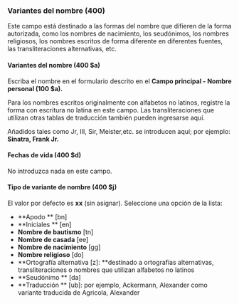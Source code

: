 ### Variantes del nombre (400)

Este campo está destinado a las formas del nombre que difieren de la forma autorizada, como los nombres de nacimiento, los seudónimos, los nombres religiosos, los nombres escritos de forma diferente en diferentes fuentes, las transliteraciones alternativas, etc.

#### Variantes del nombre (400 $a)

Escriba el nombre en el formulario descrito en el **Campo principal - Nombre personal (100 $a).**

Para los nombres escritos originalmente con alfabetos no latinos, registre la forma con escritura no latina en este campo. Las transliteraciones que utilizan otras tablas de traducción también pueden ingresarse aquí.

Añadidos tales como Jr, III, Sir, Meister,etc. se introducen aquí; por ejemplo: **Sinatra, Frank Jr.**

#### Fechas de vida (400 $d)

No introduzca nada en este campo.

#### Tipo de variante de nombre (400 $j)

El valor por defecto es  **xx**  (sin asignar). Seleccione una opción de la lista:

- **Apodo ** [bn]
- **Iniciales ** [en]
- **Nombre de bautismo**  [tn]
- **Nombre de casada**  [ee]
- **Nombre de nacimiento**  [gg]
- **Nombre religioso**  [do]
- **Ortografía alternativa [z]: **destinado a ortografías alternativas, transliteraciones o nombres que utilizan alfabetos no latinos
- **Seudónimo ** [da]
- **Traducción ** [ub]: por ejemplo, Ackermann, Alexander como variante traducida de Agricola, Alexander
